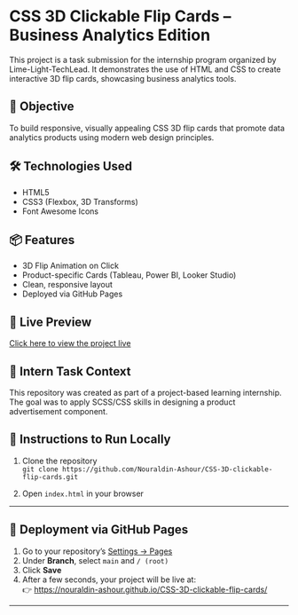 # CSS 3D Clickable Flip Cards – Business Analytics Edition

This project is a task submission for the internship program organized by Lime-Light-TechLead. It demonstrates the use of HTML and CSS to create interactive 3D flip cards, showcasing business analytics tools.

## 🎯 Objective

To build responsive, visually appealing CSS 3D flip cards that promote data analytics products using modern web design principles.

## 🛠️ Technologies Used

- HTML5
- CSS3 (Flexbox, 3D Transforms)
- Font Awesome Icons

## 📦 Features

- 3D Flip Animation on Click
- Product-specific Cards (Tableau, Power BI, Looker Studio)
- Clean, responsive layout
- Deployed via GitHub Pages

## 🔗 Live Preview

[Click here to view the project live](https://nouraldin-ashour.github.io/CSS-3D-clickable-flip-cards/)

## 🧠 Intern Task Context

This repository was created as part of a project-based learning internship. The goal was to apply SCSS/CSS skills in designing a product advertisement component.

## 📝 Instructions to Run Locally

1. Clone the repository  
   `git clone https://github.com/Nouraldin-Ashour/CSS-3D-clickable-flip-cards.git`

2. Open `index.html` in your browser

---

## 🚀 Deployment via GitHub Pages

1. Go to your repository’s [Settings → Pages](https://github.com/Nouraldin-Ashour/CSS-3D-clickable-flip-cards/settings/pages)
2. Under **Branch**, select `main` and `/ (root)`
3. Click **Save**
4. After a few seconds, your project will be live at:  
   👉 https://nouraldin-ashour.github.io/CSS-3D-clickable-flip-cards/

---


